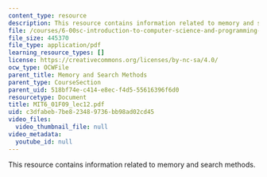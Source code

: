```yaml
---
content_type: resource
description: This resource contains information related to memory and search methods.
file: /courses/6-00sc-introduction-to-computer-science-and-programming-spring-2011/c3dfabeb7be823489736bb98ad02cd45_MIT6_01F09_lec12.pdf
file_size: 445370
file_type: application/pdf
learning_resource_types: []
license: https://creativecommons.org/licenses/by-nc-sa/4.0/
ocw_type: OCWFile
parent_title: Memory and Search Methods
parent_type: CourseSection
parent_uid: 518bf74e-c414-e8ec-f4d5-55616396f6d0
resourcetype: Document
title: MIT6_01F09_lec12.pdf
uid: c3dfabeb-7be8-2348-9736-bb98ad02cd45
video_files:
  video_thumbnail_file: null
video_metadata:
  youtube_id: null
---
```

This resource contains information related to memory and search methods.